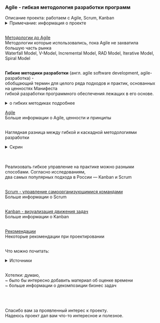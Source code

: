 <h3>Agile - гибкая методология разработки программ</h3>
Описание проекта: работаем с Agile, Scrum, Kanban<br>

<details>
<summary>Примечание: информация о проекте</summary>
Большая часть информации о проекте: примечания, описания, объяснения, картинки,<br> 
комментарии находятся в папке <b><a href="01_info">01_info</a></b>.<br>
</details> <br>

<a href="/01_info/before/BEFORE.md">Методологии до Agile</a> <br>
Методологии которые использовались, пока Agile не захватила большую часть рынка<br>
Waterfall Model, V-Model, Incremental Model, RAD Model, Iterative Model, Spiral Model<br><br>

**Гибкие методики разработки** (англ. agile software development, agile-разработка) - <br>
обобщающий термин для целого ряда подходов и практик, основанных на ценностях Манифеста <br>
гибкой разработки программного обеспечения лежащих в его основе.
<details>
<summary>о гибких методиках подробнее</summary>
К гибким методикам, в частности, относят экстремальное программирование, <br> 
DSDM, Scrum, FDD, BDD и другие.<br><br>

Большинство гибких методик нацелены на минимизацию рисков путём сведения разработки <br> 
к серии коротких циклов, называемых итерациями (спринтами) , которые обычно длятся 1-4 недели.<br> 
Каждая итерация сама по себе выглядит как программный проект в миниатюре и включает все задачи, <br> 
необходимые для выдачи мини-прироста по функциональности: планирование, анализ требований, <br>
проектирование, программирование, тестирование и документирование. <br>
Хотя отдельная итерация, как правило, недостаточна для выпуска новой версии продукта, <br> 
подразумевается, что гибкий программный проект готов к выпуску в конце каждой итерации. <br>
По окончании каждой итерации команда выполняет переоценку приоритетов разработки. <br><br>

Agile-методы делают упор на непосредственном общении лицом к лицу. Большинство agile-команд <br> 
расположены в одном офисе, иногда называемом англ. **bullpen**. Как минимум, она включает <br>
и «заказчиков» (англ. product owner — заказчик или его полномочный представитель, <br>
определяющий требования к продукту; эту роль может выполнять менеджер проекта, <br>
бизнес-аналитик или клиент). Офис может также включать тестировщиков, дизайнеров <br>
интерфейса, технических писателей и менеджеров. <br>

Основной метрикой agile-методов является рабочий продукт. Отдавая предпочтение непосредственному <br> 
общению, agile-методы уменьшают объём письменной документации по сравнению с другими методами. <br>
Это привело к критике этих методов как недисциплинированных.<br>
</details>

<a href="/01_info/agile/AGILE.md">Agile</a> <br>
Больше информации о Agile, ценности и принципы<br><br>

Наглядная разница между гибкой и каскадной методологиями разработки<br>
<details>
<summary>Скрин</summary>
<img src="01_info/wat_vs_agile.png" alt=""/>
</details> <br><br>

Реализовать гибкое управление на практике можно разными способами. Согласно исследованиям, <br> 
два самых популярных подхода в России — Kanban и Scrum<br><br>

<a href="01_info/scrum/SCRUM.md">Scrum - управление самоорганизующимися командами</a> <br>
Больше информации о Scrum<br><br>

<a href="01_info/kanban/KANBAN.md">Kanban - визуализация движения задач</a> <br>
Больше информации о Kanban<br><br>

<a href="01_info/recomend/RECOMEND.md">Рекомендации</a> <br>
Некоторые рекомендации при проектировании <br><br>

Что можно почитать:
<details>
<summary>Источники</summary>

Гибкая методология разработки<br>
`ru.wikipedia.org/wiki/Гибкая_методология_разработки`<br><br>

Agile Manifesto <br>
`ru.wikipedia.org/wiki/Agile_Manifesto` <br><br>

Мастер-класс Бориса Вольфсона. Основы Agile<br>
`habr.com/ru/companies/vk/articles/272237/` <br><br>

Ещё раз про семь основных методологий разработки <br>
`habr.com/ru/companies/edison/articles/269789/`<br><br>

8 принципов планирования разработки, упрощающих жизнь<br>
`habr.com/ru/companies/edison/articles/272085/`<br><br>

Восемь самых популярных книг по Agile, Scrum и Kanban<br>
`https://habr.com/ru/companies/leader-id/articles/508154/`<br><br>

Быть Agile: как работает и кому подойдёт гибкое управление проектами<br>
`cloud.yandex.ru/blog/posts/2022/10/agile-and-project-management`<br><br>

Scrum или Kanban: что выбрать и как с ними работать в Yandex Tracker<br>
`cloud.yandex.ru/blog/posts/2023/02/scrum-or-kanban`<br><br>

Agile: что это такое и где используется, принципы методологии<br>
`practicum.yandex.ru/blog/metodology-agile/`<br><br>


</details> <br>

Хотелки: думаю, <br>
~ было бы интересно добавить материал об оценке времени<br>
~ больше информации о декомпозиции бизнес задач <br><br><br><br>


Спасибо вам за проявленный интерес к проекту.<br>
Надеюсь проект дал вам что-то интересное и полезное.<br>